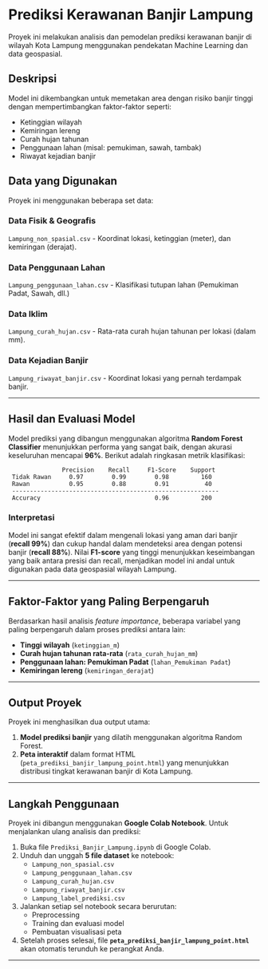 # Prediksi Kerawanan Banjir Lampung

Proyek ini melakukan analisis dan pemodelan prediksi kerawanan banjir di wilayah Kota Lampung menggunakan pendekatan Machine Learning dan data geospasial.

## Deskripsi

Model ini dikembangkan untuk memetakan area dengan risiko banjir tinggi dengan mempertimbangkan faktor-faktor seperti:
- Ketinggian wilayah
- Kemiringan lereng
- Curah hujan tahunan
- Penggunaan lahan (misal: pemukiman, sawah, tambak)
- Riwayat kejadian banjir

## Data yang Digunakan

Proyek ini menggunakan beberapa set data:

### Data Fisik & Geografis
`Lampung_non_spasial.csv` - Koordinat lokasi, ketinggian (meter), dan kemiringan (derajat).

### Data Penggunaan Lahan
`Lampung_penggunaan_lahan.csv` - Klasifikasi tutupan lahan (Pemukiman Padat, Sawah, dll.)

### Data Iklim
`Lampung_curah_hujan.csv` - Rata-rata curah hujan tahunan per lokasi (dalam mm).

### Data Kejadian Banjir
`Lampung_riwayat_banjir.csv` - Koordinat lokasi yang pernah terdampak banjir.

---

## Hasil dan Evaluasi Model

Model prediksi yang dibangun menggunakan algoritma **Random Forest Classifier** menunjukkan performa yang sangat baik, dengan akurasi keseluruhan mencapai **96%**. Berikut adalah ringkasan metrik klasifikasi:
```text
               Precision    Recall     F1-Score    Support
 Tidak Rawan     0.97        0.99        0.98         160
 Rawan           0.95        0.88        0.91          40
 ----------------------------------------------------------
 Accuracy                                0.96         200
```

### Interpretasi

Model ini sangat efektif dalam mengenali lokasi yang aman dari banjir (**recall 99%**) dan cukup handal dalam mendeteksi area dengan potensi banjir (**recall 88%**). Nilai **F1-score** yang tinggi menunjukkan keseimbangan yang baik antara presisi dan recall, menjadikan model ini andal untuk digunakan pada data geospasial wilayah Lampung.

---

## Faktor-Faktor yang Paling Berpengaruh

Berdasarkan hasil analisis *feature importance*, beberapa variabel yang paling berpengaruh dalam proses prediksi antara lain:

- **Tinggi wilayah** (`ketinggian_m`)
- **Curah hujan tahunan rata-rata** (`rata_curah_hujan_mm`)
- **Penggunaan lahan: Pemukiman Padat** (`lahan_Pemukiman Padat`)
- **Kemiringan lereng** (`kemiringan_derajat`)

---

## Output Proyek

Proyek ini menghasilkan dua output utama:

1. **Model prediksi banjir** yang dilatih menggunakan algoritma Random Forest.
2. **Peta interaktif** dalam format HTML (`peta_prediksi_banjir_lampung_point.html`) yang menunjukkan distribusi tingkat kerawanan banjir di Kota Lampung.

---

## Langkah Penggunaan

Proyek ini dibangun menggunakan **Google Colab Notebook**. Untuk menjalankan ulang analisis dan prediksi:

1. Buka file `Prediksi_Banjir_Lampung.ipynb` di Google Colab.
2. Unduh dan unggah **5 file dataset** ke notebook:
   - `Lampung_non_spasial.csv`
   - `Lampung_penggunaan_lahan.csv`
   - `Lampung_curah_hujan.csv`
   - `Lampung_riwayat_banjir.csv`
   - `Lampung_label_prediksi.csv`
3. Jalankan setiap sel notebook secara berurutan:
   - Preprocessing
   - Training dan evaluasi model
   - Pembuatan visualisasi peta
4. Setelah proses selesai, file **`peta_prediksi_banjir_lampung_point.html`** akan otomatis terunduh ke perangkat Anda.

---

